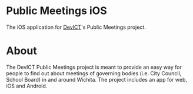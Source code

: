 # Public Meetings iOS

The iOS application for [DevICT](https://devict.org)'s Public Meetings project.

# About

The DevICT Public Meetings project is meant to provide an easy way for people to find out about meetings of governing bodies (i.e. City Council, School Board) in and around Wichita. The project includes an app for web, iOS and Android.

